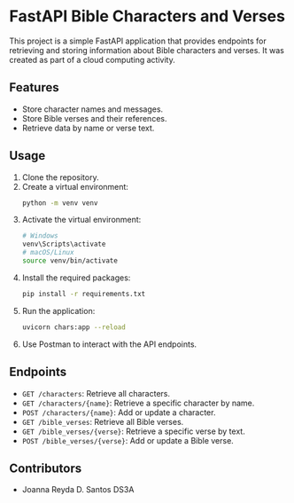 # FastAPI Bible Characters and Verses

This project is a simple FastAPI application that provides endpoints for retrieving and storing information about Bible characters and verses. It was created as part of a cloud computing activity.

## Features

* Store character names and messages.
* Store Bible verses and their references.
* Retrieve data by name or verse text.

## Usage

1. Clone the repository.
2. Create a virtual environment:
   ```bash
   python -m venv venv
   ```
3. Activate the virtual environment:
   ```bash
   # Windows
   venv\Scripts\activate
   # macOS/Linux
   source venv/bin/activate
   ```
4. Install the required packages:
   ```bash
   pip install -r requirements.txt
   ```
5. Run the application:
   ```bash
   uvicorn chars:app --reload
   ```
6. Use Postman to interact with the API endpoints.

## Endpoints

* `GET /characters`: Retrieve all characters.
* `GET /characters/{name}`: Retrieve a specific character by name.
* `POST /characters/{name}`: Add or update a character.
* `GET /bible_verses`: Retrieve all Bible verses.
* `GET /bible_verses/{verse}`: Retrieve a specific verse by text.
* `POST /bible_verses/{verse}`: Add or update a Bible verse.

## Contributors

* Joanna Reyda D. Santos DS3A
```
